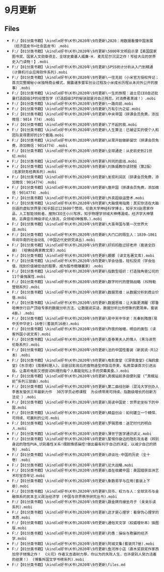 # 9月更新

## Files

- `F:/【01分类书籍】\kindle好书\K书\2020年\9月更新\2020：用数据看懂中国发展（经济蓝皮书+社会蓝皮书）.mobi`
- `F:/【01分类书籍】\kindle好书\K书\2020年\9月更新\5000年文明启示录【美国国家图书奖、国家人文勋章得主、全球史奠基人威廉·H. 麦克尼尔沉淀之作！写给大众的世界史入门读物！】.mobi`
- `F:/【01分类书籍】\kindle好书\K书\2020年\9月更新\SPSS统计分析从入门到精通 (计算机行业应用软件系列).mobi`
- `F:/【01分类书籍】\kindle好书\K书\2020年\9月更新\一往无前（小米官方授权传记；首次完整揭秘小米独特商业模式，揭露诸多雷军创业过程及小米成长历程从未对外公开的故事）.mobi`
- `F:/【01分类书籍】\kindle好书\K书\2020年\9月更新\一生的旅程：迪士尼CEO自述批量打造超级IP的经营哲学（打造超级IP的秘诀就是对自己残忍，对消费者真诚！）.mobi`
- `F:/【01分类书籍】\kindle好书\K书\2020年\9月更新\一路向前.mobi`
- `F:/【01分类书籍】\kindle好书\K书\2020年\9月更新\万有引力之虹.mobi`
- `F:/【01分类书籍】\kindle好书\K书\2020年\9月更新\中央帝国（拼课会员免费，添加微信：9014 774）.mobi`
- `F:/【01分类书籍】\kindle好书\K书\2020年\9月更新\了不起的我.mobi`
- `F:/【01分类书籍】\kindle好书\K书\2020年\9月更新\人生算法：已被证实的使个人和团队变得更好的15个套路.mobi`
- `F:/【01分类书籍】\kindle好书\K书\2020年\9月更新\从零开始做新餐饮（拼课会员免费，添加微信：9014774）.mobi`
- `F:/【01分类书籍】\kindle好书\K书\2020年\9月更新\全球通史：从史前史到21世纪.mobi`
- `F:/【01分类书籍】\kindle好书\K书\2020年\9月更新\共同的底线.mobi`
- `F:/【01分类书籍】\kindle好书\K书\2020年\9月更新\刘姝威教你读财报（第2版） (名家财务经典系列).mobi`
- `F:/【01分类书籍】\kindle好书\K书\2020年\9月更新\发现利润区（拼课会员免费，添加微信：9014774）.mobi`
- `F:/【01分类书籍】\kindle好书\K书\2020年\9月更新\唐开国（拼课会员免费，添加微信：9014774）.mobi`
- `F:/【01分类书籍】\kindle好书\K书\2020年\9月更新\外卖超级运营术.mobi`
- `F:/【01分类书籍】\kindle好书\K书\2020年\9月更新\大脑使用指南：其实你活在大脑创造的虚拟世界里(知乎超过123600个赞同，伦敦大学神经科学博士，知乎大V赵思家作品，人工智能领航者、搜狗CEO王小川写序。知乎物理学领域大神傅渥成，经济学大神慧航，古典音乐神级评论人徐尧，众领域V神推荐。).mobi`
- `F:/【01分类书籍】\kindle好书\K书\2020年\9月更新\大英帝国与第一次世界大战.mobi`
- `F:/【01分类书籍】\kindle好书\K书\2020年\9月更新\大门口的陌生人：1839—1861年间华南的社会动乱 (中国近代史研究译丛).mobi`
- `F:/【01分类书籍】\kindle好书\K书\2020年\9月更新\好妈妈胜过好老师（套装全四册） (哈佛经典家教文库).mobi`
- `F:/【01分类书籍】\kindle好书\K书\2020年\9月更新\娜娜 (译文名著文库).mobi`
- `F:/【01分类书籍】\kindle好书\K书\2020年\9月更新\学会估值，轻松投资（学会估值，找到价值被低估的股票，成为股市稳赚赢家）.mobi`
- `F:/【01分类书籍】\kindle好书\K书\2020年\9月更新\指数型组织：打造独角兽公司的11个最强属性.mobi`
- `F:/【01分类书籍】\kindle好书\K书\2020年\9月更新\数字时代的营销战略 (科特勒营销系列).mobi`
- `F:/【01分类书籍】\kindle好书\K书\2020年\9月更新\数据思维：从数据分析到商业价值.mobi`
- `F:/【01分类书籍】\kindle好书\K书\2020年\9月更新\数据思维：让大脑更清醒（耶鲁哈佛世行日产顶级专家的数据分析方法，让数据说实话，数据分析比你想象的更简单。套装4册。）.mobi`
- `F:/【01分类书籍】\kindle好书\K书\2020年\9月更新\易中天中华史：先秦到隋唐(易中天中华史1-16卷)(套装共16册).mobi`
- `F:/【01分类书籍】\kindle好书\K书\2020年\9月更新\昨夜的咖喱，明日的面包 (读客外国小说文库).mobi`
- `F:/【01分类书籍】\kindle好书\K书\2020年\9月更新\查泰莱夫人的情人 (黑马译劳伦斯系列).mobi`
- `F:/【01分类书籍】\kindle好书\K书\2020年\9月更新\法的中国性套装（新民说·共12本）.mobi`
- `F:/【01分类书籍】\kindle好书\K书\2020年\9月更新\电影食堂（《深夜食堂》《海鸥食堂》《东京塔》《南极料理人》，日剧日影背后的食物造型师饭岛奈美，私房菜谱首次引进出版。让喜欢电影又想尝试料理的每个人都能轻松上手的荧幕美食。).mobi`
- `F:/【01分类书籍】\kindle好书\K书\2020年\9月更新\真幌站前多田便利屋 (“真幌站前”系列三部曲).mobi`
- `F:/【01分类书籍】\kindle好书\K书\2020年\9月更新\第二曲线创新（混沌大学创办人李善友蛰伏三年最新力作  30万学员必修课程  为业绩带来可持续、指数级增长的创新方法论 ）.mobi`
- `F:/【01分类书籍】\kindle好书\K书\2020年\9月更新\简读中国史：世界史坐标下的中国.mobi`
- `F:/【01分类书籍】\kindle好书\K书\2020年\9月更新\精益创业：如何建立一个精悍、可持续、可赢利的公司.mobi`
- `F:/【01分类书籍】\kindle好书\K书\2020年\9月更新\罗辑思维：迷茫时代的明白人.mobi`
- `F:/【01分类书籍】\kindle好书\K书\2020年\9月更新\薄世宁医学通识讲义.mobi`
- `F:/【01分类书籍】\kindle好书\K书\2020年\9月更新\警惕你身边的隐形攻击者（辨别身边的隐性PUA,识别毒性关系!摆脱情感操控!做出最有利于自己的决定，以减少自己的损失）.mobi`
- `F:/【01分类书籍】\kindle好书\K书\2020年\9月更新\讲谈社·中国的历史（全十卷）.mobi`
- `F:/【01分类书籍】\kindle好书\K书\2020年\9月更新\论大战略.mobi`
- `F:/【01分类书籍】\kindle好书\K书\2020年\9月更新\谁在收藏中国：美国猎获亚洲艺术珍宝百年记.mobi`
- `F:/【01分类书籍】\kindle好书\K书\2020年\9月更新\象数易学与应用(套装上下册).mobi`
- `F:/【01分类书籍】\kindle好书\K书\2020年\9月更新\货币、权力与人：全球货币与金融体系的民本主义政治经济学 (中国与世界秩序研究丛书).mobi`
- `F:/【01分类书籍】\kindle好书\K书\2020年\9月更新\跟金牌月嫂坐月子 (亲亲乐读系列).mobi`
- `F:/【01分类书籍】\kindle好书\K书\2020年\9月更新\这才是心理学：看穿伪心理学的本质.mobi`
- `F:/【01分类书籍】\kindle好书\K书\2020年\9月更新\通俗天文学（权威增补本）插图版.mobi`
- `F:/【01分类书籍】\kindle好书\K书\2020年\9月更新\钓愚：操纵与欺骗的经济学.mobi`
- `F:/【01分类书籍】\kindle好书\K书\2020年\9月更新\阿城文集(套装共7册).mobi`
- `F:/【01分类书籍】\kindle好书\K书\2020年\9月更新\鱼河岸小店（直木奖获奖作家西加奈子倾情之作！ 《火花》作者又吉直树力荐，你以为的失败人生，也许是别人努力活着的结果！） (博集外国文学书榜系列).mobi`
- `F:/【01分类书籍】\kindle好书\K书\2020年\9月更新\files.md`

